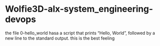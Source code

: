 # Wolfie3D-alx-system_engineering-devops
the file 0-hello_world hasa a script that prints “Hello, World”, followed by a new line to the standard output.
this is the best feeling
